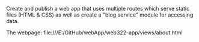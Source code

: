 Create and publish a web app that uses multiple routes which serve static files (HTML & CSS) as well as create a "blog service" module for accessing data.

The webpage:
file:///E:/GitHub/webApp/web322-app/views/about.html
